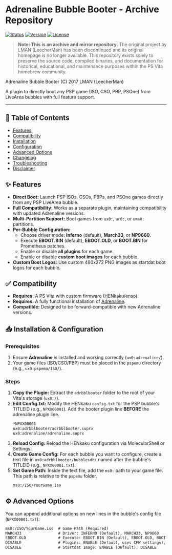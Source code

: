 # Adrenaline Bubble Booter - Archive Repository

[![Status](https://img.shields.io/badge/Status-Archived-lightgrey.svg)](https://github.com/yourusername/Adrenaline-Bubble-Booter)
[![Version](https://img.shields.io/badge/Version-0.5-blue.svg)](https://github.com/yourusername/Adrenaline-Bubble-Booter/releases)
[![License](https://img.shields.io/badge/License-Unlicense-lightgrey.svg)](LICENSE)

> **Note: This is an archive and mirror repository.**
> The original project by LMAN (LeecherMan) has been discontinued and its original homepage is no longer available. This repository exists solely to preserve the source code, compiled binaries, and documentation for historical, educational, and maintenance purposes within the PS Vita homebrew community.

Adrenaline Bubble Booter (C) 2017 LMAN (LeecherMan)

A plugin to directly boot any PSP game (ISO, CSO, PBP, PSOne) from LiveArea bubbles with full feature support.

---

## 📖 Table of Contents

- [Features](#-features)
- [Compatibility](#-compatibility)
- [Installation](#-installation)
- [Configuration](#-configuration)
- [Advanced Options](#-advanced-options)
- [Changelog](#-changelog)
- [Troubleshooting](#-troubleshooting)
- [Disclaimer](#-disclaimer)

## ✨ Features

*   **Direct Boot:** Launch PSP ISOs, CSOs, PBPs, and PSOne games directly from any PSP LiveArea bubble.
*   **Full Compatibility:** Works as a separate plugin, maintaining compatibility with updated Adrenaline versions.
*   **Multi-Partition Support:** Boot games from `ux0:`, `ur0:`, or `uma0:` partitions.
*   **Per-Bubble Configuration:**
    *   Choose driver mode: **Inferno** (default), **March33**, or **NP9660**.
    *   Execute **EBOOT.BIN** (default), **EBOOT.OLD**, or **BOOT.BIN** for Prometheus patches.
    *   Enable or disable **all plugins** for each game.
    *   Enable or disable **custom boot images** for each bubble.
*   **Custom Boot Logos:** Use custom 480x272 PNG images as startdat boot logos for each bubble.

## ✅ Compatibility

*   **Requires:** A PS Vita with custom firmware (HENkaku/enso).
*   **Requires:** A fully functional installation of [Adrenaline](https://github.com/TheOfficialFloW/Adrenaline).
*   **Compatible:** Designed to be forward-compatible with new Adrenaline versions.

## 📥 Installation & Configuration

### Prerequisites
1.  Ensure **Adrenaline** is installed and working correctly (`ux0:adrenaline/`).
2.  Your game files (ISO/CSO/PBP) must be placed in the `pspemu` directory (e.g., `ux0:pspemu/ISO/`).

### Steps
1.  **Copy the Plugin:** Extract the `adrbblbooter` folder to the root of your Vita's storage (`ux0:/`).
2.  **Edit Config.txt:** Modify the HENkaku `config.txt` for the PSP bubble's TITLEID (e.g., `NPXX00001`).
    Add the booter plugin line **BEFORE** the adrenaline plugin line.
    ```txt
    *NPXX00001
    ux0:adrbblbooter/adrbblbooter.suprx
    ux0:adrenaline/adrenaline.suprx
    ```
3.  **Reload Config:** Reload the HENkaku configuration via MolecularShell or Settings.
4.  **Create Game Config:** For each bubble you want to configure, create a text file in `ux0:adrbblbooter/bubblesdb/` named after the bubble's TITLEID (e.g., `NPXX00001.txt`).
5.  **Set Game Path:** Inside the text file, add the `ms0:` path to your game file. This path is relative to the `pspemu` folder.
    ```txt
    ms0:/ISO/YourGame.iso
    ```

## ⚙️ Advanced Options

You can append additional options on new lines in the bubble's config file (`NPXX00001.txt`):

```txt
ms0:/ISO/YourGame.iso  # Game Path (Required)
MARCH33                # Driver: INFERNO (Default), MARCH33, NP9660
EBOOT.OLD              # Execute: EBOOT.BIN (Default), EBOOT.OLD, BOOT.BIN
DISABLE                # Plugins: ENABLE (Default, uses CFW settings), DISABLE
DISABLE                # Startdat Image: ENABLE (Default), DISABLE
